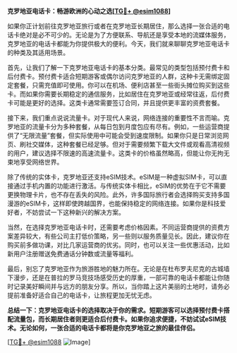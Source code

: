 **克罗地亚电话卡：畅游欧洲的心动之选[[TG💪+ @esim1088](https://t.me/s/esim1088)]**

如果你正计划前往克罗地亚旅行或者在克罗地亚长期居住，那么选择一张合适的电话卡绝对是必不可少的。无论是为了方便联系、导航还是享受本地的流媒体服务，克罗地亚的电话卡都能为你提供极大的便利。今天，我们就来聊聊克罗地亚电话卡的种类及其适用场景。

首先，让我们了解一下克罗地亚电话卡的基本分类。最常见的类型包括预付费卡和后付费卡。预付费卡适合短期游客或偶尔访问克罗地亚的人群，这种卡无需绑定固定套餐，只需充值即可使用。你可以在机场、便利店甚至一些街头摊位购买到这些卡。而如果你需要长期稳定的通信服务，比如居住在克罗地亚或经常往返，后付费卡可能是更好的选择。这类卡通常需要签订合同，并且提供更丰富的资费套餐。

接下来，我们重点说说流量卡。对于现代人来说，网络连接的重要性不言而喻。克罗地亚的流量卡分为多种套餐，从每日包到月度包应有尽有。例如，一些运营商提供了“无限流量”套餐，但实际使用中可能会受到速度限制。如果你只是日常浏览网页、刷社交媒体，这种套餐已经足够。但对于需要频繁下载大文件或观看高清视频的用户，建议选择不限速的高速流量卡。这类卡的价格虽然略高，但能让你无拘无束地享受网络世界。

除了传统的实体卡，克罗地亚还支持eSIM技术。eSIM是一种虚拟SIM卡，可以直接通过手机内置的功能进行激活。与传统实体卡相比，eSIM的优势在于它不需要更换物理卡片，也不存在丢失的风险。此外，许多国际旅行者会选择购买支持多国漫游的eSIM卡，这样即使跨越国界，也能保持稳定的网络连接。如果你是科技爱好者，不妨尝试一下这种新兴的解决方案。

当然，在选择克罗地亚电话卡时，还需要考虑价格因素。不同运营商提供的资费方案差异较大，有些公司主打低价策略，另一些则以服务质量见长。因此，建议你在购买前多做功课，对比几家运营商的优劣。同时，也可以关注一些优惠活动，比如新用户注册赠送免费通话分钟数或流量等福利。

最后，别忘了克罗地亚作为旅游胜地的魅力所在。无论是在杜布罗夫尼克的古城墙下漫步，还是在普拉的罗马竞技场感受历史的厚重，一部可靠的电话卡都能让你随时记录美好瞬间并与远方的朋友分享。所以，当你踏上这片美丽的土地时，请务必提前准备好适合自己的电话卡，让旅程更加无忧无虑。

**总结一下：克罗地亚电话卡的选择取决于你的需求。短期游客可以选择预付费卡搭配流量包，而长期居住者则更适合后付费卡。如果你追求便捷，不妨试试eSIM技术。无论如何，一张合适的电话卡都将是你克罗地亚之旅的最佳伴侣。**

[[TG💪+ @esim1088](https://t.me/s/esim1088) ![Image](https://i.postimg.cc/4NQfJmqS/Snipaste-2025-05-13-00-14-12.png)]